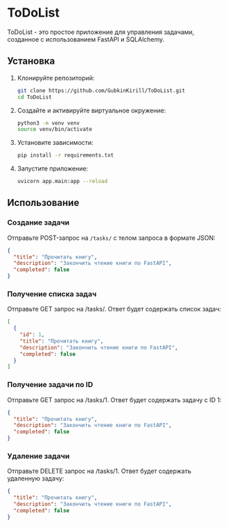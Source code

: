 # ToDoList

ToDoList - это простое приложение для управления задачами, созданное с использованием FastAPI и SQLAlchemy.

## Установка

1. Клонируйте репозиторий:
    ```bash
    git clone https://github.com/GubkinKirill/ToDoList.git
    cd ToDoList
    ```

2. Создайте и активируйте виртуальное окружение:
    ```bash
    python3 -m venv venv
    source venv/bin/activate
    ```

3. Установите зависимости:
    ```bash
    pip install -r requirements.txt
    ```

4. Запустите приложение:
    ```bash
    uvicorn app.main:app --reload
    ```

## Использование

### Создание задачи

Отправьте POST-запрос на `/tasks/` с телом запроса в формате JSON:
```json
{
  "title": "Прочитать книгу",
  "description": "Закончить чтение книги по FastAPI",
  "completed": false
}
```

### Получение списка задач

Отправьте GET запрос на /tasks/. Ответ будет содержать список задач:
```json
[
  {
    "id": 1,
    "title": "Прочитать книгу",
    "description": "Закончить чтение книги по FastAPI",
    "completed": false
  }
]
```

### Получение задачи по ID

Отправьте GET запрос на /tasks/1. Ответ будет содержать задачу с ID 1:
```json
{
  "title": "Прочитать книгу",
  "description": "Закончить чтение книги по FastAPI",
  "completed": false
}
```

### Удаление задачи

Отправьте DELETE запрос на /tasks/1. Ответ будет содержать удаленную задачу:
```json
{
  "title": "Прочитать книгу",
  "description": "Закончить чтение книги по FastAPI",
  "completed": false
}
```